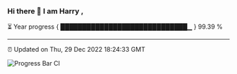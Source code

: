 ### Hi there 👋 I am Harry , 

⏳ Year progress { █████████████████████████████▁ } 99.39 %

---

⏰ Updated on Thu, 29 Dec 2022 18:24:33 GMT

![Progress Bar CI](https://github.com/duykhang68/duykhang68/workflows/Progress%20Bar%20CI/badge.svg)
